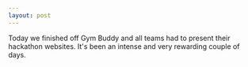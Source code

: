 ```yaml
---
layout: post
---
```

Today we finished off Gym Buddy and all teams had to present their hackathon websites.  It's been an intense and very rewarding couple of days.

<!--more-->

